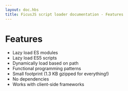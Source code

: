 ```yaml
---
layout: doc.hbs
title: FicusJS script loader documentation - Features
---
```

# Features

- Lazy load ES modules
- Lazy load ES5 scripts
- Dynamically load based on path
- Functional programming patterns
- Small footprint (1.3 KB gzipped for everything!)
- No dependencies
- Works with client-side frameworks
